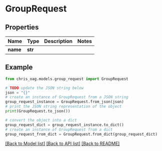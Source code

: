 # GroupRequest


## Properties

Name | Type | Description | Notes
------------ | ------------- | ------------- | -------------
**name** | **str** |  | 

## Example

```python
from chris_oag.models.group_request import GroupRequest

# TODO update the JSON string below
json = "{}"
# create an instance of GroupRequest from a JSON string
group_request_instance = GroupRequest.from_json(json)
# print the JSON string representation of the object
print(GroupRequest.to_json())

# convert the object into a dict
group_request_dict = group_request_instance.to_dict()
# create an instance of GroupRequest from a dict
group_request_from_dict = GroupRequest.from_dict(group_request_dict)
```
[[Back to Model list]](../README.md#documentation-for-models) [[Back to API list]](../README.md#documentation-for-api-endpoints) [[Back to README]](../README.md)


